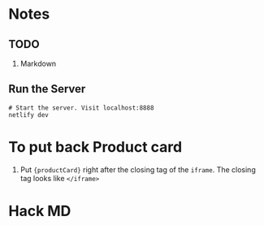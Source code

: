 # Notes

## TODO

1. Markdown 

## Run the Server

```shell
# Start the server. Visit localhost:8888
netlify dev
```

# To put back Product card

1. Put `{productCard}` right after the closing tag of the `iframe`. The closing tag looks like `</iframe>`

# Hack MD